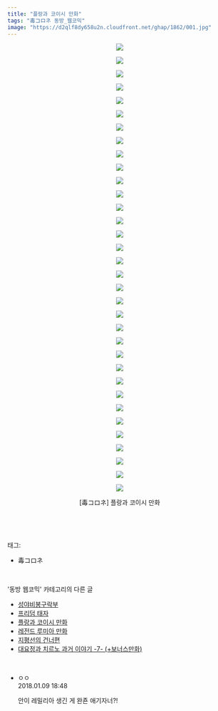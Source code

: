 ```yaml
---
title: "플랑과 코이시 만화"
tags: "毒コロネ 동방_웹코믹"
image: "https://d2qlf8dy658u2n.cloudfront.net/ghap/1862/001.jpg"
---
```

<div class="article">
<p style="text-align: center; clear: none; float: none;"><img src="{{ site.imgserver12 }}/ghap/1862/001.jpg"/></p>
<p style="text-align: center; clear: none; float: none;"><img src="{{ site.imgserver12 }}/ghap/1862/002.jpg"/></p>
<p style="text-align: center; clear: none; float: none;"><img src="{{ site.imgserver12 }}/ghap/1862/003.jpg"/></p>
<p style="text-align: center; clear: none; float: none;"><img src="{{ site.imgserver12 }}/ghap/1862/004.jpg"/></p>
<p style="text-align: center; clear: none; float: none;"><img src="{{ site.imgserver12 }}/ghap/1862/005.jpg"/></p>
<p style="text-align: center; clear: none; float: none;"><img src="{{ site.imgserver12 }}/ghap/1862/006.jpg"/></p>
<p style="text-align: center; clear: none; float: none;"><img src="{{ site.imgserver12 }}/ghap/1862/007.jpg"/></p>
<p style="text-align: center; clear: none; float: none;"><img src="{{ site.imgserver12 }}/ghap/1862/008.jpg"/></p>
<p style="text-align: center; clear: none; float: none;"><img src="{{ site.imgserver12 }}/ghap/1862/009.jpg"/></p>
<p style="text-align: center; clear: none; float: none;"><img src="{{ site.imgserver12 }}/ghap/1862/010.jpg"/></p>
<p style="text-align: center; clear: none; float: none;"><img src="{{ site.imgserver12 }}/ghap/1862/011.jpg"/></p>
<p style="text-align: center; clear: none; float: none;"><img src="{{ site.imgserver12 }}/ghap/1862/012.jpg"/></p>
<p style="text-align: center; clear: none; float: none;"><img src="{{ site.imgserver12 }}/ghap/1862/013.jpg"/></p>
<p style="text-align: center; clear: none; float: none;"><img src="{{ site.imgserver12 }}/ghap/1862/014.jpg"/></p>
<p style="text-align: center; clear: none; float: none;"><img src="{{ site.imgserver12 }}/ghap/1862/015.jpg"/></p>
<p style="text-align: center; clear: none; float: none;"><img src="{{ site.imgserver12 }}/ghap/1862/016.jpg"/></p>
<p style="text-align: center; clear: none; float: none;"><img src="{{ site.imgserver12 }}/ghap/1862/017.jpg"/></p>
<p style="text-align: center; clear: none; float: none;"><img src="{{ site.imgserver12 }}/ghap/1862/018.jpg"/></p>
<p style="text-align: center; clear: none; float: none;"><img src="{{ site.imgserver12 }}/ghap/1862/019.jpg"/></p>
<p style="text-align: center; clear: none; float: none;"><img src="{{ site.imgserver12 }}/ghap/1862/020.jpg"/></p>
<p style="text-align: center; clear: none; float: none;"><img src="{{ site.imgserver12 }}/ghap/1862/021.jpg"/></p>
<p style="text-align: center; clear: none; float: none;"><img src="{{ site.imgserver12 }}/ghap/1862/022.jpg"/></p>
<p style="text-align: center; clear: none; float: none;"><img src="{{ site.imgserver12 }}/ghap/1862/023.jpg"/></p>
<p style="text-align: center; clear: none; float: none;"><img src="{{ site.imgserver12 }}/ghap/1862/024.jpg"/></p>
<p style="text-align: center; clear: none; float: none;"><img src="{{ site.imgserver12 }}/ghap/1862/025.jpg"/></p>
<p style="text-align: center; clear: none; float: none;"><img src="{{ site.imgserver12 }}/ghap/1862/026.jpg"/></p>
<p style="text-align: center; clear: none; float: none;"><img src="{{ site.imgserver12 }}/ghap/1862/027.jpg"/></p>
<p style="text-align: center; clear: none; float: none;"><img src="{{ site.imgserver12 }}/ghap/1862/028.jpg"/></p>
<p style="text-align: center; clear: none; float: none;"><img src="{{ site.imgserver12 }}/ghap/1862/029.jpg"/></p>
<p style="text-align: center; clear: none; float: none;"><img src="{{ site.imgserver12 }}/ghap/1862/030.jpg"/></p>
<p style="text-align: center; clear: none; float: none;"><img src="{{ site.imgserver12 }}/ghap/1862/031.jpg"/></p>
<p style="text-align: center; clear: none; float: none;"><img src="{{ site.imgserver12 }}/ghap/1862/032.jpg"/></p>
<p style="text-align: center; clear: none; float: none;"><img src="{{ site.imgserver12 }}/ghap/1862/033.jpg"/></p>
<p style="text-align: center; clear: none; float: none;"><img src="{{ site.imgserver12 }}/ghap/1862/034.jpg"/></p>
<p style="text-align: center; clear: none; float: none;">[毒コロネ] 플랑과 코이시 만화</p>
<p><br/></p>
</div><br/>
<div class="tagTrail">
<p>태그: </p>
<ul>
<li>毒コロネ</li>
</ul>
</div><br/>
<div class="another">
<p>'동방 웹코믹' 카테고리의 다른 글</p>
<ul>
<li><a href="/ghap_1914">성야비봉구락부</a></li>
<li><a href="/ghap_1870">프리덤 태자</a></li>
<li><a href="/ghap_1862">플랑과 코이시 만화</a></li>
<li><a href="/ghap_1859">레전드 루미아 만화</a></li>
<li><a href="/ghap_1848">지평선의 건너편</a></li>
<li><a href="/ghap_1833">대요정과 치르노 과거 이야기 -7- (+보너스만화)</a></li>
</ul>
</div><br/>
<div class="cb_module cb_fluid">
<div class="cb_wrt cb_profile">
<div class="comment">
<ul>
<li class="cb_thumb_off" id="comment15170301">
<div class="cb_comment_area">
<div class="cb_info_area">
<div class="cb_section">
<span class="cb_nick_name">ㅇㅇ</span>
</div>
<div class="cb_section">
<span class="cb_date">2018.01.09 18:48 </span>
</div>
</div>
<div class="cb_dsc_comment">
<p class="cb_dsc">
											안이 레밀리아 생긴 게 완죤 애기자너?!
										</p>
</div>
</div></li>
</ul>
</div>
</div><!-- commentList close -->
</div><br/>
